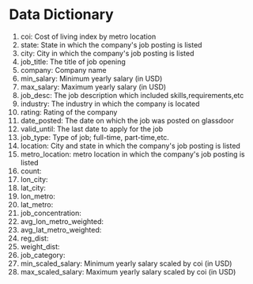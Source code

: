 # Data Dictionary

1. coi: Cost of living index by metro location
2. state: State in which the company's job posting is listed
3. city: City in which the company's job posting is listed
4. job_title: The title of job opening
5. company: Company name
6. min_salary: Minimum yearly salary (in USD)
7. max_salary: Maximum yearly salary (in USD)
8. job_desc: The job description which included skills,requirements,etc
9. industry: The industry in which the company is located
10. rating: Rating of the company
11. date_posted: The date on which the job was posted on glassdoor
12. valid_until: The last date to apply for the job
13. job_type: Type of job; full-time, part-time,etc.
14. location: City and state in which the company's job posting is listed
15. metro_location: metro location in which the company's job posting is listed
16. count:
17. lon_city:
18. lat_city:
19. lon_metro:
20. lat_metro:
21. job_concentration:
22. avg_lon_metro_weighted:
23. avg_lat_metro_weighted:
24. reg_dist:
25. weight_dist:
26. job_category:
27. min_scaled_salary: Minimum yearly salary scaled by coi (in USD)
28. max_scaled_salary: Maximum yearly salary scaled by coi (in USD)
